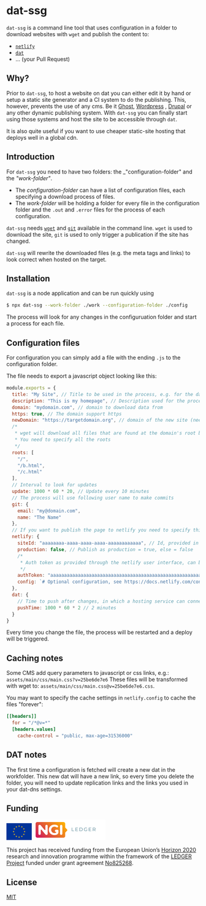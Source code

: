# dat-ssg

`dat-ssg` is a command line tool that uses configuration in a folder to download websites with `wget` and publish the content to:

- [`netlify`](https://www.netlify.com/)
- [`dat`](https://dat.foundation/)
- ... (your Pull Request)

## Why?

Prior to `dat-ssg`, to host a website on dat you can either edit it by hand or setup a static site generator and a CI system
to do the publishing. This, however, prevents the use of any cms. Be it [Ghost](https://ghost.org/), [Wordpress](https://wordpress.com/)
, [Drupal](https://www.drupal.com/) or any other dynamic publishing system. With `dat-ssg` you can finally start using 
those systems and host the site to be accessible through `dat`.

It is also quite useful if you want to use cheaper static-site hosting that deploys well in a global cdn.

## Introduction

For `dat-ssg` you need to have two folders: the _"configuration-folder" and the _"work-folder"_.

- The _configuration-folder_ can have a list of configuration files, each specifying a download process of files.
- The _work-folder_ will be holding a folder for every file in the configuration folder and the `.out` and `.error`
    files for the process of each configuration.

`dat-ssg` needs [`wget`](https://www.gnu.org/software/wget/) and [`git`](https://git-scm.com/) available in the command line.
`wget` is used to download the site, `git` is used to only trigger a publication if the site has changed.

`dat-ssg` will rewrite the downloaded files (e.g. the meta tags and links) to look correct when hosted on the target.

## Installation

`dat-ssg` is a node application and can be run quickly using

```sh
$ npx dat-ssg --work-folder ./work --configuration-folder ./config
```

The process will look for any changes in the configuruation folder and start a process for each file.

## Configuration files

For configuration you can simply add a file with the ending `.js` to the configuration folder.

The file needs to export a javascript object looking like this:

```javascript
module.exports = {
  title: "My Site", // Title to be used in the process, e.g. for the dat config file
  description: "This is my homepage", // Description used for the process, e.g. for the dat config file
  domain: "mydomain.com", // domain to download data from
  https: true, // The domain support https
  newDomain: "https://targetdomain.org", // domain of the new site (needed for content-rewrites)
  /*
   * wget will download all files that are found at the domain's root but there may be extra roots to look for content.
   * You need to specify all the roots 
   */
  roots: [
    "/",
    "/b.html",
    "/c.html"
  ],
  // Interval to look for updates
  update: 1000 * 60 * 20, // Update every 10 minutes
  // The process will use following user name to make commits
  git: {
    email: "my@domain.com",
    name: "The Name"
  },
  // If you want to publish the page to netlify you need to specify this property, else you can skip it!
  netlify: {
    siteId: "aaaaaaaa-aaaa-aaaa-aaaa-aaaaaaaaaaaa", // Id, provided in the netlify setup
    production: false, // Publish as production = true, else = false
    /*
     * Auth token as provided through the netlify user interface, can be also loaded through `process.env`
     */
    authToken: "aaaaaaaaaaaaaaaaaaaaaaaaaaaaaaaaaaaaaaaaaaaaaaaaaaaaaaaaaaaaaaaa",
    config: `# Optional configuration, see https://docs.netlify.com/configure-builds/file-based-configuration/#sample-file`
  },
  dat: {
    // Time to push after changes, in which a hosting service can connect and download the latest update.
    pushTime: 1000 * 60 * 2 // 2 minutes
  }
}
```

Every time you change the file, the process will be restarted and a deploy will be triggered.

## Caching notes

Some CMS add query parameters to javascript or css links, e.g.: `assets/main/css/main.css?v=25be6de7e6`
These files will be transformed with wget to: `assets/main/css/main.css@v=25be6de7e6.css`.

You may want to specify the cache settings in `netlify.config` to cache the files "forever":

```toml
[[headers]]
  for = "/*@v=*"
  [headers.values]
    cache-control = "public, max-age=31536000"
```

## DAT notes

The first time a configuration is fetched will create a new dat in the workfolder. This new dat
will have a new link, so every time you delete the folder, you will need to update replication
links and the links you used in your dat-dns settings.

## Funding

<a href="https://ec.europa.eu/info/" target="_blank"><img src="https://raw.githubusercontent.com/consento-org/mobile/master/assets/icon/eu@2x.png" width="66"></a>
<a href="https://www.ngi.eu/about/ledger/" target="_blank"><img src="https://raw.githubusercontent.com/consento-org/mobile/master/assets/icon/ngi-ledger@2x.png" width="189"></a>

This project has received funding from the European Union’s [Horizon 2020](https://ec.europa.eu/programmes/horizon2020/) research and innovation programme within the framework of the [LEDGER Project](https://www.ngi.eu/about/ledger/) funded under grant agreement [No825268](https://cordis.europa.eu/project/id/825268).

## License

[MIT](./LICENSE)

